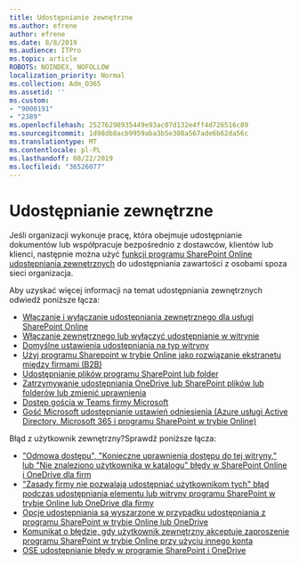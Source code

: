 ```yaml
---
title: Udostępnianie zewnętrzne
ms.author: efrene
author: efrene
ms.date: 8/8/2019
ms.audience: ITPro
ms.topic: article
ROBOTS: NOINDEX, NOFOLLOW
localization_priority: Normal
ms.collection: Adm_O365
ms.assetid: ''
ms.custom:
- "9000191"
- "2389"
ms.openlocfilehash: 25276298935449e93ac07d132e4ff4d726516c89
ms.sourcegitcommit: 1d98db8acb9959aba3b5e308a567ade6b62da56c
ms.translationtype: MT
ms.contentlocale: pl-PL
ms.lasthandoff: 08/22/2019
ms.locfileid: "36526077"
---
```

# <a name="external-sharing"></a>Udostępnianie zewnętrzne

Jeśli organizacji wykonuje pracę, która obejmuje udostępnianie dokumentów lub współpracuje bezpośrednio z dostawców, klientów lub klienci, następnie można użyć [funkcji programu SharePoint Online udostępniania zewnętrznych](https://docs.microsoft.com/sharepoint/external-sharing-overview) do udostępniania zawartości z osobami spoza sieci organizacja.

Aby uzyskać więcej informacji na temat udostępniania zewnętrznych odwiedź poniższe łącza:

- [Włączanie i wyłączanie udostępniania zewnętrznego dla usługi SharePoint Online](https://docs.microsoft.com/sharepoint/turn-external-sharing-on-or-off)
- [Włączanie zewnętrznego lub wyłączyć udostępnianie w witrynie](https://docs.microsoft.com/sharepoint/change-external-sharing-site)
- [Domyślne ustawienia udostępniania na typ witryny](https://docs.microsoft.com/Office365/Enterprise/microsoft-365-guest-settings#sharepoint-site-level)
- [Użyj programu Sharepoint w trybie Online jako rozwiązanie ekstranetu między firmami (B2B)](https://docs.microsoft.com/sharepoint/create-b2b-extranet)
- [Udostępnianie plików programu SharePoint lub folder](https://support.office.com/article/share-sharepoint-files-or-folders-1fe37332-0f9a-4719-970e-d2578da4941c)
- [Zatrzymywanie udostępniania OneDrive lub SharePoint plików lub folderów lub zmienić uprawnienia](https://support.office.com/article/stop-sharing-onedrive-or-sharepoint-files-or-folders-or-change-permissions-0a36470f-d7fe-40a0-bd74-0ac6c1e13323?ui=en-US&rs=en-US&ad=US)
- [Dostęp gościa w Teams firmy Microsoft](https://docs.microsoft.com/MicrosoftTeams/guest-access)
- [Gość Microsoft udostępnianie ustawień odniesienia (Azure usługi Active Directory, Microsoft 365 i programu SharePoint w trybie Online)](https://docs.microsoft.com/Office365/Enterprise/microsoft-365-guest-settings)

Błąd z użytkownik zewnętrzny?Sprawdź poniższe łącza:

- ["Odmowa dostępu", "Konieczne uprawnienia dostępu do tej witryny," lub "Nie znaleziono użytkownika w katalogu" błędy w SharePoint Online i OneDrive dla firm](https://docs.microsoft.com/sharepoint/support/administration/access-denied-or-need-permission-error-sharepoint-online-or-onedrive-for-business)
- ["Zasady firmy nie pozwalają udostępniać użytkownikom tych" błąd podczas udostępniania elementu lub witryny programu SharePoint w trybie Online lub OneDrive dla firmy](https://docs.microsoft.com/sharepoint/support/administration/organization-policies-do-not-allow-you-to-share-with-users-error)
- [Opcje udostępniania są wyszarzone w przypadku udostępniania z programu SharePoint w trybie Online lub OneDrive](https://docs.microsoft.com/sharepoint/support/administration/sharing-options-grayed-out-when-sharing-from-sharepoint-online-or-onedrive)
- [Komunikat o błędzie, gdy użytkownik zewnętrzny akceptuje zaproszenie programu SharePoint w trybie Online przy użyciu innego konta](https://support.office.com/article/Error-message-when-an-external-user-accepts-a-SharePoint-Online-invitation-by-using-another-account-f0d34413-ea7c-42c7-a485-c4e5d421e5f0-)
- [OSE udostępnianie błędy w programie SharePoint i OneDrive](https://docs.microsoft.com/sharepoint/sharepoint-onedrive-error-message)



